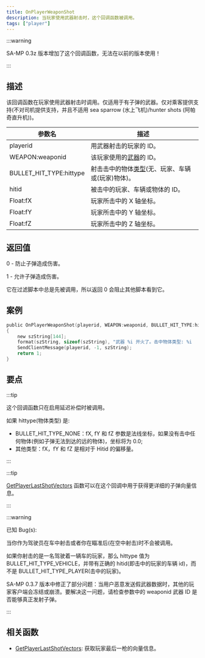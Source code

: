 ```yaml
---
title: OnPlayerWeaponShot
description: 当玩家使用武器射击时，这个回调函数被调用。
tags: ["player"]
---
```


:::warning

SA-MP 0.3z 版本增加了这个回调函数，无法在以前的版本使用！

:::

## 描述

该回调函数在玩家使用武器射击时调用。仅适用于有子弹的武器。仅对乘客提供支持(不对司机提供支持，并且不适用 sea sparrow (水上飞机)/hunter shots (阿帕奇直升机))。

| 参数名   | 描述                                                                            |
| -------- | ------------------------------------------------------------------------------- |
| playerid | 用武器射击的玩家的 ID。                                                         |
| WEAPON:weaponid | 该玩家使用的[武器](../resources/weaponids)的 ID。                               |
| BULLET_HIT_TYPE:hittype  | 射击击中的物体[类型](../resources/bullethittypes)(无、玩家、车辆或(玩家)物体)。 |
| hitid    | 被击中的玩家、车辆或物体的 ID。                                                 |
| Float:fX       | 玩家所击中的 X 轴坐标。                                                         |
| Float:fY       | 玩家所击中的 Y 轴坐标。                                                         |
| Float:fZ       | 玩家所击中的 Z 轴坐标。                                                         |

## 返回值

0 - 防止子弹造成伤害。

1 - 允许子弹造成伤害。

它在过滤脚本中总是先被调用，所以返回 0 会阻止其他脚本看到它。

## 案例

```c
public OnPlayerWeaponShot(playerid, WEAPON:weaponid, BULLET_HIT_TYPE:hittype, hitid, Float:fX, Float:fY, Float:fZ)
{
    new szString[144];
    format(szString, sizeof(szString), "武器 %i 开火了。击中物体类型: %i   被击中的ID: %i   坐标: %f, %f, %f", weaponid, hittype, hitid, fX, fY, fZ);
    SendClientMessage(playerid, -1, szString);
    return 1;
}
```

## 要点

:::tip

这个回调函数只在启用延迟补偿时被调用。

如果 hittype(物体类型) 是:

- BULLET_HIT_TYPE_NONE：fX, fY 和 fZ 参数是法线坐标，如果没有击中任何物体(例如子弹无法到达的远的物体)，坐标将为 0.0;
- 其他类型：fX，fY 和 fZ 是相对于 Hitid 的偏移量。

:::

:::tip

[GetPlayerLastShotVectors](../functions/GetPlayerLastShotVectors) 函数可以在这个回调中用于获得更详细的子弹向量信息。

:::

:::warning

已知 Bug(s):

当你作为驾驶员在车中射击或者你在瞄准后(在空中射击)时不会被调用。

如果你射击的是一名驾驶着一辆车的玩家，那么 hittype 值为 BULLET_HIT_TYPE_VEHICLE，并带有正确的 hitid(即击中的玩家的车辆 id)，而不是 BULLET_HIT_TYPE_PLAYER(击中的玩家)。

SA-MP 0.3.7 版本中修正了部分问题：当用户恶意发送假武器数据时，其他的玩家客户端会冻结或崩溃。要解决这一问题，请检查参数中的 weaponid 武器 ID 是否能够真正发射子弹。

:::

## 相关函数

- [GetPlayerLastShotVectors](../functions/GetPlayerLastShotVectors): 获取玩家最后一枪的向量信息。
